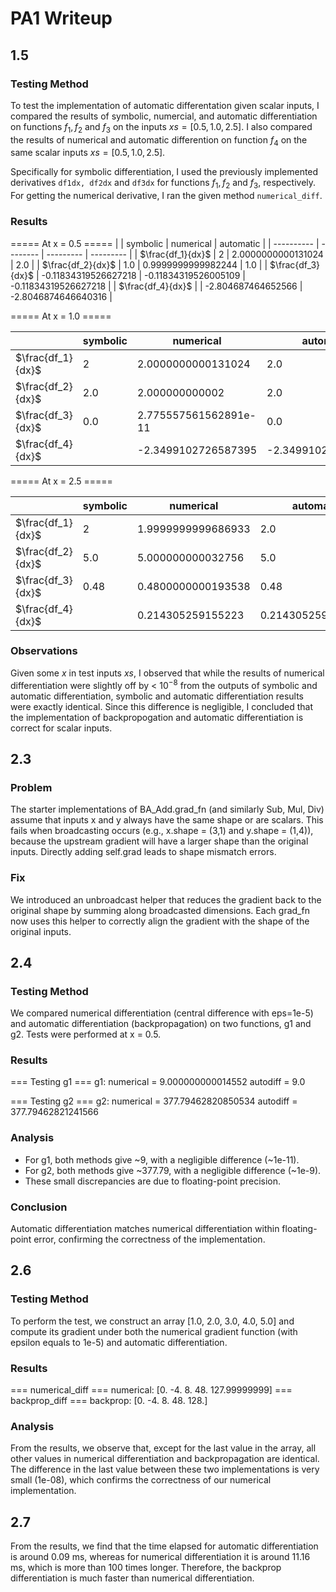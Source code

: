 # PA1 Writeup

## 1.5

### Testing Method
To test the implementation of automatic differentation given scalar inputs, I compared the results of symbolic, numercial, and automatic differentiation on functions $f_1, f_2$ and $f_3$ on the inputs $xs = [0.5, 1.0, 2.5]$. I also compared the results of numerical and automatic differention on function $f_4$ on the same scalar inputs $xs = [0.5, 1.0, 2.5]$. 

Specifically for symbolic differentiation, I used the previously implemented derivatives ```df1dx, df2dx``` and ```df3dx``` for functions $f_1, f_2$ and $f_3$, respectively. For getting the numerical derivative, I ran the given method ```numerical_diff```.

### Results

===== At x = 0.5 =====
|            | symbolic | numerical | automatic |
| ---------- | -------- | --------- | --------- | 
| $\frac{df_1}{dx}$ | 2 | 2.0000000000131024 | 2.0 |
| $\frac{df_2}{dx}$ | 1.0 | 0.9999999999982244 | 1.0 |
| $\frac{df_3}{dx}$ |  -0.11834319526627218 | -0.11834319526005109 | -0.11834319526627218 |
| $\frac{df_4}{dx}$ |  | -2.804687464652566 | -2.8046874646640316 |

===== At x = 1.0 =====

|            | symbolic | numerical | automatic |
| ---------- | -------- | --------- | --------- | 
| $\frac{df_1}{dx}$ | 2 | 2.0000000000131024 | 2.0 |
| $\frac{df_2}{dx}$ | 2.0 | 2.000000000002 | 2.0 |
| $\frac{df_3}{dx}$ | 0.0  | 2.775557561562891e-11 | 0.0 |
| $\frac{df_4}{dx}$ |  | -2.3499102726587395 | -2.3499102727038075

===== At x = 2.5 =====

|            | symbolic | numerical | automatic |
| ---------- | -------- | --------- | --------- | 
| $\frac{df_1}{dx}$ | 2 | 1.9999999999686933 | 2.0 |
| $\frac{df_2}{dx}$ | 5.0 | 5.000000000032756  | 5.0 |
| $\frac{df_3}{dx}$ | 0.48 | 0.4800000000193538 | 0.48
| $\frac{df_4}{dx}$ |  | 0.214305259155223 | 0.2143052591764773

### Observations
Given some $x$ in test inputs $xs$, I observed that while the results of numerical differentiation were slightly off by < $10^{-8}$ from the outputs of symbolic and automatic differentiation, symbolic and automatic differentiation results were exactly identical. Since this difference is negligible, I concluded that the implementation of backpropogation and automatic differentiation is correct for scalar inputs.


## 2.3

### Problem

The starter implementations of BA_Add.grad_fn (and similarly Sub, Mul, Div) assume that inputs x and y always have the same shape or are scalars. This fails when broadcasting occurs (e.g., x.shape = (3,1) and y.shape = (1,4)), because the upstream gradient will have a larger shape than the original inputs. Directly adding self.grad leads to shape mismatch errors.

### Fix

We introduced an unbroadcast helper that reduces the gradient back to the original shape by summing along broadcasted dimensions. Each grad_fn now uses this helper to correctly align the gradient with the shape of the original inputs.

## 2.4

### Testing Method

We compared numerical differentiation (central difference with eps=1e-5) and automatic differentiation (backpropagation) on two functions, g1 and g2. Tests were performed at x = 0.5.

### Results

=== Testing g1 ===
g1: numerical = 9.000000000014552  autodiff = 9.0

=== Testing g2 ===
g2: numerical = 377.79462820850534  autodiff = 377.79462821241566

### Analysis

- For g1, both methods give ~9, with a negligible difference (~1e-11).
- For g2, both methods give ~377.79, with a negligible difference (~1e-9).
- These small discrepancies are due to floating-point precision.

### Conclusion

Automatic differentiation matches numerical differentiation within floating-point error, confirming the correctness of the implementation.

## 2.6

### Testing Method

To perform the test, we construct an array [1.0, 2.0, 3.0, 4.0, 5.0] and compute its gradient under both the numerical gradient function (with epsilon equals to 1e-5) and automatic differentiation.

### Results

=== numerical_diff ===
numerical: [0. -4. 8. 48. 127.99999999]
=== backprop_diff ===
backprop: [0. -4. 8. 48. 128.]

### Analysis

From the results, we observe that, except for the last value in the array, all other values in numerical differentiation and backpropagation are identical. The difference in the last value between these two implementations is very small (1e-08), which confirms the correctness of our numerical implementation.

## 2.7
From the results, we find that the time elapsed for automatic differentiation is around 0.09 ms, whereas for numerical differentiation it is around 11.16 ms, which is more than 100 times longer. Therefore, the backprop differentiation is much faster than numerical differentiation.
